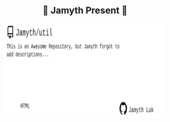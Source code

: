 <!-- built at 7/26/2023, 6:15:30 PM -->
<h1 align="center">
🎉 Jamyth Present 🎉
</h1>
<p align="center">
    <a href="https://github.com/Jamyth/util">
        <img width="1000" height="300" src="./readme.svg" />
    </a>
</p>